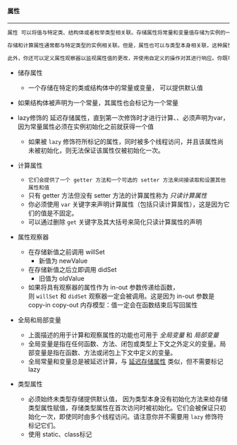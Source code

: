 #### 属性

---

```html
属性 可以将值与特定类、结构体或者枚举类型相关联。存储属性将常量和变量值存储为实例的一部分，而计算属性则是通过计算得到一个值（而不是存储值）。计算属性适用于类、结构体和枚举类型，而存储属性只适用于类和结构体类型。

存储和计算属性通常都与特定类型的实例相关联。但是，属性也可以与类型本身相关联，这种属性称为类型属性。

此外，你还可以定义属性观察器以监视属性值的更改，并使用自定义的操作对其进行响应。你既可以将属性观察器添加到自己定义的存储属性中，也可以添加到从父类继承来的属性中。
```

- 储存属性
  - 一个存储在特定的类或结构体中的常量或变量， 可以提供默认值
- 如果结构体被声明为一个常量，其属性也会标记为一个常量
- lazy修饰的 延迟存储属性，直到第一次修饰时才进行计算、、必须声明为var，因为常量属性必须在实例初始化之前就获得一个值
  - 如果被 `lazy` 修饰符所标记的属性，同时被多个线程访问，并且该属性尚未被初始化，则无法保证该属性仅被初始化一次。



- 计算属性 
  - `它们会提供了一个 getter 方法和一个可选的 setter 方法来间接读取和设置其他属性和值`
  - 只有 getter 方法但没有 setter 方法的计算属性称为 *只读计算属性* 
  - 你必须使用 `var` 关键字来声明计算属性（包括只读计算属性），这是因为它们的值是不固定。
  - 可以通过删除 `get` 关键字及其大括号来简化只读计算属性的声明


- 属性观察器
  - 在存储新值之前调用 willSet
    - 新值为 newValue
  - 在存储新值之后立即调用 didSet
    - 旧值为 oldValue
  - 如果将具有观察器的属性作为 in-out 参数传递给函数，则 `willSet` 和 `didSet` 观察器一定会被调用。这是因为 in-out 参数是 copy-in copy-out 内存模型：值一定会在函数结束后写回属性



- 全局和局部变量
  - 上面描述的用于计算和观察属性的功能也可用于 *全局变量* 和 *局部变量* 
  - 全局变量是指在任何函数、方法、闭包或类型上下文之外定义的变量。局部变量是指在函数、方法或闭包上下文中定义的变量。
  - 全局常量和变量总是被延迟计算，与 [延迟存储属性](https://docs.swift.org/swift-book/LanguageGuide/Properties.html#ID257) 类似，但不需要标记 lazy
- 类型属性
  - 必须始终未类型存储提供默认值， 因为类型本身没有初始化方法来给存储类型属性赋值，存储类型属性在首次访问时被初始化。它们会被保证只初始化一次，即使同时由多个线程访问。请注意你并不需要用 `lazy` 修饰符标记它们。
  - 使用 static、class标记
